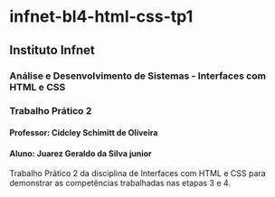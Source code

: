 # infnet-bl4-html-css-tp1
## Instituto Infnet
### Análise e Desenvolvimento de Sistemas - Interfaces com HTML e CSS
### Trabalho Prático 2
#### Professor: Cidcley Schimitt de Oliveira
#### Aluno: Juarez Geraldo da Silva junior
Trabalho Prático 2 da disciplina de Interfaces com HTML e CSS para demonstrar as competências trabalhadas nas etapas 3 e 4.
